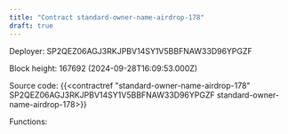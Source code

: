 ```yaml
---
title: "Contract standard-owner-name-airdrop-178"
draft: true
---
```

Deployer: SP2QEZ06AGJ3RKJPBV14SY1V5BBFNAW33D96YPGZF


 



Block height: 167692 (2024-09-28T16:09:53.000Z)

Source code: {{<contractref "standard-owner-name-airdrop-178" SP2QEZ06AGJ3RKJPBV14SY1V5BBFNAW33D96YPGZF standard-owner-name-airdrop-178>}}

Functions:


